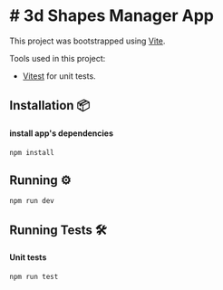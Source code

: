 # # 3d Shapes Manager App 

This project was bootstrapped using [Vite](https://vitejs.dev/). 

Tools used in this project:
- [Vitest](https://vitest.dev/) for unit tests.

## Installation 📦

#### install app's dependencies

```
npm install
```

## Running ⚙️

```
npm run dev
```

## Running Tests 🛠️

#### Unit tests

```
npm run test
```
